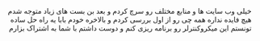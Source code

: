 <div dir="rtl">
خیلی وب سایت ها و منابع مختلف رو سرچ کردم و بعد بن بست های زیاد متوجه شدم هیچ فایده نداره همه چی رو از اول بررسی کردم و بالاخره خودم بابا یه راه حل ساده تونستم این میکروکنترلر رو برنامه ریزی کنم و دوست داشتم با شما به اشتراک بزارم 
